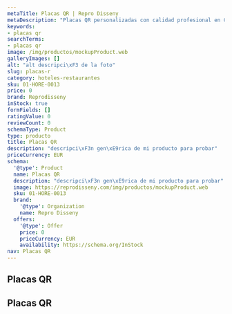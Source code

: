 ```yaml
---
metaTitle: Placas QR | Repro Disseny
metaDescription: "Placas QR personalizadas con calidad profesional en Catalu\xF1a."
keywords:
- placas qr
searchTerms:
- placas qr
image: /img/productos/mockupProduct.web
galleryImages: []
alt: "alt descripci\xF3 de la foto"
slug: placas-r
category: hoteles-restaurantes
sku: 01-HORE-0013
price: 0
brand: Reprodisseny
inStock: true
formFields: []
ratingValue: 0
reviewCount: 0
schemaType: Product
type: producto
title: Placas QR
description: "descripci\xF3n gen\xE9rica de mi producto para probar"
priceCurrency: EUR
schema:
  '@type': Product
  name: Placas QR
  description: "descripci\xF3n gen\xE9rica de mi producto para probar"
  image: https://reprodisseny.com/img/productos/mockupProduct.web
  sku: 01-HORE-0013
  brand:
    '@type': Organization
    name: Repro Disseny
  offers:
    '@type': Offer
    price: 0
    priceCurrency: EUR
    availability: https://schema.org/InStock
nav: Placas QR
---
```


## Placas QR

## Placas QR
